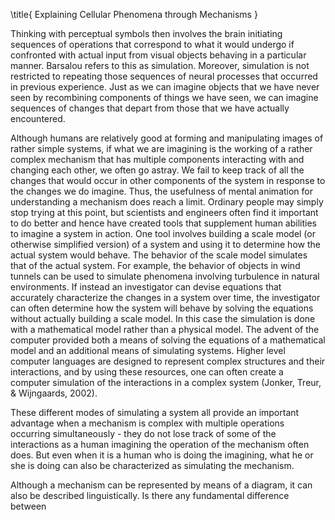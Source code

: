 \title{
Explaining Cellular Phenomena through Mechanisms
}

Thinking with perceptual symbols then involves the brain initiating sequences of operations that correspond to what it would undergo if confronted with actual input from visual objects behaving in a particular manner. Barsalou refers to this as simulation. Moreover, simulation is not restricted to repeating those sequences of neural processes that occurred in previous experience. Just as we can imagine objects that we have never seen by recombining components of things we have seen, we can imagine sequences of changes that depart from those that we have actually encountered.

Although humans are relatively good at forming and manipulating images of rather simple systems, if what we are imagining is the working of a rather complex mechanism that has multiple components interacting with and changing each other, we often go astray. We fail to keep track of all the changes that would occur in other components of the system in response to the changes we do imagine. Thus, the usefulness of mental animation for understanding a mechanism does reach a limit. Ordinary people may simply stop trying at this point, but scientists and engineers often find it important to do better and hence have created tools that supplement human abilities to imagine a system in action. One tool involves building a scale model (or otherwise simplified version) of a system and using it to determine how the actual system would behave. The behavior of the scale model simulates that of the actual system. For example, the behavior of objects in wind tunnels can be used to simulate phenomena involving turbulence in natural environments. If instead an investigator can devise equations that accurately characterize the changes in a system over time, the investigator can often determine how the system will behave by solving the equations without actually building a scale model. In this case the simulation is done with a mathematical model rather than a physical model. The advent of the computer provided both a means of solving the equations of a mathematical model and an additional means of simulating systems. Higher level computer languages are designed to represent complex structures and their interactions, and by using these resources, one can often create a computer simulation of the interactions in a complex system (Jonker, Treur, \& Wijngaards, 2002).

These different modes of simulating a system all provide an important advantage when a mechanism is complex with multiple operations occurring simultaneously - they do not lose track of some of the interactions as a human imagining the operation of the mechanism often does. But even when it is a human who is doing the imagining, what he or she is doing can also be characterized as simulating the mechanism.

Although a mechanism can be represented by means of a diagram, it can also be described linguistically. Is there any fundamental difference between